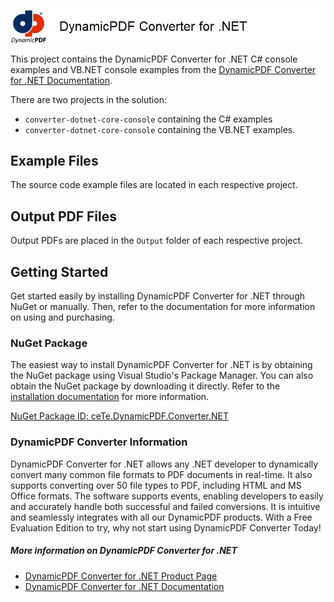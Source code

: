 ![DynamicPDF Converter for .NET examples in C# and VB.NET](./logo-small.png)

This project contains the DynamicPDF Converter for .NET C# console examples and VB.NET console examples from the [DynamicPDF Converter for .NET Documentation](https://www.dynamicpdf.com/docs/dotnet/converter-welcome).

There are two projects in the solution:

* `converter-dotnet-core-console` containing the C# examples
* `converter-dotnet-core-console` containing the VB.NET examples.

## Example Files
The source code example files are located in each respective project.

## Output PDF Files
Output PDFs are placed in the `Output` folder of each respective project.

## <a id="GettingStarted"></a>Getting Started

Get started easily by installing DynamicPDF Converter for .NET through NuGet or manually. Then, refer to the documentation for more information on using and purchasing.

### NuGet Package

The easiest way to install DynamicPDF Converter for .NET is by obtaining the NuGet package using Visual Studio's Package Manager. You can also obtain the NuGet package by downloading it directly. Refer to the [installation documentation](https://www.dynamicpdf.com/docs/dotnet/converter-referencing-assembly-and-deployment "Referencing the Deploying the Assembly") for more information.

[NuGet Package ID: ceTe.DynamicPDF.Converter.NET](https://www.nuget.org/packages/ceTe.DynamicPDF.Converter.NET)

### DynamicPDF Converter Information

DynamicPDF Converter for .NET allows any .NET developer to dynamically convert many common file formats to PDF documents in real-time. It also supports converting over 50 file types to PDF, including HTML and MS Office formats. The software supports events, enabling developers to easily and accurately handle both successful and failed conversions. It is intuitive and seamlessly integrates with all our DynamicPDF products. With a Free Evaluation Edition to try, why not start using DynamicPDF Converter Today!

##### More information on DynamicPDF Converter for .NET

- [DynamicPDF Converter for .NET Product Page](https://www.dynamicpdf.com/PDF-Conversion-.NET.aspx "DynamicPDF Converter for .NET")
- [DynamicPDF Converter for .NET Documentation](https://www.dynamicpdf.com/docs/dotnet/converter-welcome "DynamicPDF Converter for .NET Documentation")
